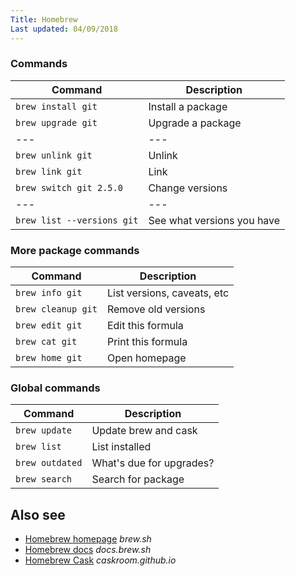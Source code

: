 ```yaml
---
Title: Homebrew
Last updated: 04/09/2018
---
```


### Commands

| Command                    | Description                 |
| ---                        | ---                         |
| `brew install git`         | Install a package           |
| `brew upgrade git`         | Upgrade a package           |
| ---                        | ---                         |
| `brew unlink git`          | Unlink                      |
| `brew link git`            | Link                        |
| `brew switch git 2.5.0`    | Change versions             |
| ---                        | ---                         |
| `brew list --versions git` | See what versions you have  |

### More package commands

| Command                   | Description                 |
| ---                       | ---                         |
| `brew info git`           | List versions, caveats, etc |
| `brew cleanup git`        | Remove old versions         |
| `brew edit git`           | Edit this formula           |
| `brew cat git`            | Print this formula          |
| `brew home git`           | Open homepage               |

### Global commands

| Command                   | Description               |
| ---                       | ---                       |
| `brew update`             | Update brew and cask      |
| `brew list`               | List installed            |
| `brew outdated`           | What's due for upgrades?  |
| `brew search`             | Search for package        |

## Also see

* [Homebrew homepage](https://brew.sh/) _brew.sh_
* [Homebrew docs](https://docs.brew.sh) _docs.brew.sh_
* [Homebrew Cask](https://caskroom.github.io/) _caskroom.github.io_